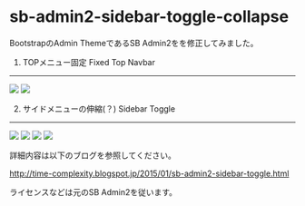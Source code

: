 sb-admin2-sidebar-toggle-collapse
==================

BootstrapのAdmin ThemeであるSB Admin2をを修正してみました。

1. TOPメニュー固定 Fixed Top Navbar
-------------------
<img border="0" src="http://4.bp.blogspot.com/-gnXKalQ_l1I/VLXldKQBJxI/AAAAAAAAAV0/RhUx0raNyhI/s1600/fixed-top-navbar1.png"/>
<img border="0" src="http://3.bp.blogspot.com/-ipf9O5tCQ9E/VLXlgrHX0hI/AAAAAAAAAV8/K7SYxN9d-As/s1600/fixed-top-navbar2.png"/>


2. サイドメニューの伸縮(？) Sidebar Toggle
-------------------
<img border="0" src="http://4.bp.blogspot.com/-gnXKalQ_l1I/VLXldKQBJxI/AAAAAAAAAV0/RhUx0raNyhI/s1600/fixed-top-navbar1.png"/>

<img border="0" src="http://1.bp.blogspot.com/-wXl5jmwA1oc/VLXlgiuRY1I/AAAAAAAAAWE/tefMEEJfn8k/s1600/sidebar-toggle1.png"/>

<img border="0" src="http://2.bp.blogspot.com/-zwPVe3tr6rs/VLXlggRFArI/AAAAAAAAAWA/4FsUQ78PUgI/s1600/sidebar-toggle2.png">

<img border="0" src="http://1.bp.blogspot.com/-gTrylN1KsZs/VLXliOMjkoI/AAAAAAAAAWM/UJYdM-AwQmc/s1600/sidebar-toggle3.png">


詳細内容は以下のブログを参照してください。

<a href="http://time-complexity.blogspot.jp/2015/01/sb-admin2-sidebar-toggle.html" target="_blank">
http://time-complexity.blogspot.jp/2015/01/sb-admin2-sidebar-toggle.html</a>


ライセンスなどは元のSB Admin2を従います。



